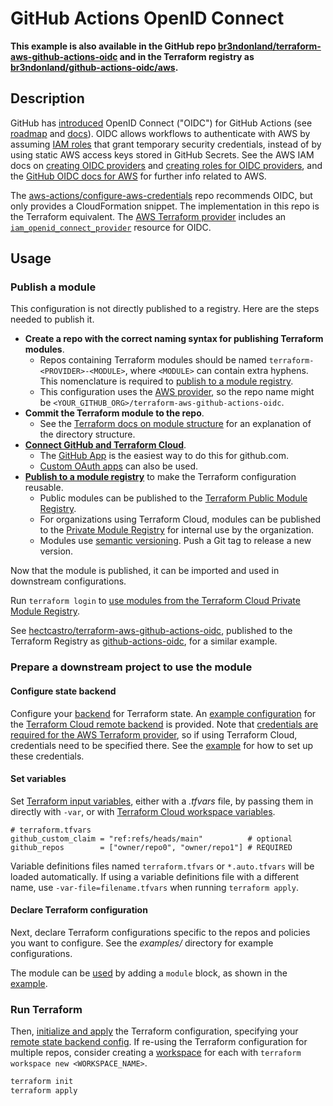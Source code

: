 # GitHub Actions OpenID Connect

**This example is also available in the GitHub repo [br3ndonland/terraform-aws-github-actions-oidc](https://github.com/br3ndonland/terraform-aws-github-actions-oidc) and in the Terraform registry as [br3ndonland/github-actions-oidc/aws](https://registry.terraform.io/modules/br3ndonland/github-actions-oidc/aws/latest).**

## Description

GitHub has [introduced](https://github.blog/changelog/2021-10-27-github-actions-secure-cloud-deployments-with-openid-connect/) OpenID Connect ("OIDC") for GitHub Actions (see [roadmap](https://github.com/github/roadmap/issues/249) and [docs](https://docs.github.com/en/actions/deployment/security-hardening-your-deployments)). OIDC allows workflows to authenticate with AWS by assuming [IAM roles](https://docs.aws.amazon.com/IAM/latest/UserGuide/id_roles_terms-and-concepts.html) that grant temporary security credentials, instead of by using static AWS access keys stored in GitHub Secrets. See the AWS IAM docs on [creating OIDC providers](https://docs.aws.amazon.com/IAM/latest/UserGuide/id_roles_providers_create_oidc.html) and [creating roles for OIDC providers](https://docs.aws.amazon.com/IAM/latest/UserGuide/id_roles_create_for-idp.html), and the [GitHub OIDC docs for AWS](https://docs.github.com/en/actions/deployment/security-hardening-your-deployments/configuring-openid-connect-in-amazon-web-services) for further info related to AWS.

The [aws-actions/configure-aws-credentials](https://github.com/aws-actions/configure-aws-credentials) repo recommends OIDC, but only provides a CloudFormation snippet. The implementation in this repo is the Terraform equivalent. The [AWS Terraform provider](https://registry.terraform.io/providers/hashicorp/aws/latest) includes an [`iam_openid_connect_provider`](https://registry.terraform.io/providers/hashicorp/aws/latest/docs/resources/iam_openid_connect_provider) resource for OIDC.

## Usage

### Publish a module

This configuration is not directly published to a registry. Here are the steps needed to publish it.

- **Create a repo with the correct naming syntax for publishing Terraform modules**.
  - Repos containing Terraform modules should be named `terraform-<PROVIDER>-<MODULE>`, where `<MODULE>` can contain extra hyphens. This nomenclature is required to [publish to a module registry](https://www.terraform.io/docs/registry/modules/publish.html).
  - This configuration uses the [AWS provider](https://registry.terraform.io/providers/hashicorp/aws/latest), so the repo name might be `<YOUR_GITHUB_ORG>/terraform-aws-github-actions-oidc`.
- **Commit the Terraform module to the repo**.
  - See the [Terraform docs on module structure](https://www.terraform.io/docs/language/modules/develop/structure.html) for an explanation of the directory structure.
- **[Connect GitHub and Terraform Cloud](https://www.terraform.io/docs/cloud/vcs/index.html)**.
  - The [GitHub App](https://www.terraform.io/docs/cloud/vcs/github-app.html) is the easiest way to do this for github.com.
  - [Custom OAuth apps](https://www.terraform.io/docs/cloud/vcs/github.html) can also be used.
- **[Publish to a module registry](https://www.terraform.io/docs/registry/modules/publish.html)** to make the Terraform configuration reusable.
  - Public modules can be published to the [Terraform Public Module Registry](https://www.terraform.io/docs/cloud/registry/publish.html).
  - For organizations using Terraform Cloud, modules can be published to the [Private Module Registry](https://www.terraform.io/docs/cloud/registry/index.html) for internal use by the organization.
  - Modules use [semantic versioning](https://semver.org/). Push a Git tag to release a new version.

Now that the module is published, it can be imported and used in downstream configurations.

Run `terraform login` to [use modules from the Terraform Cloud Private Module Registry](https://www.terraform.io/docs/cloud/registry/using.html).

See [hectcastro/terraform-aws-github-actions-oidc](https://github.com/hectcastro/terraform-aws-github-actions-oidc), published to the Terraform Registry as [github-actions-oidc](https://registry.terraform.io/modules/hectcastro/github-actions-oidc/aws/latest), for a similar example.

### Prepare a downstream project to use the module

#### Configure state backend

Configure your [backend](https://www.terraform.io/docs/language/settings/backends/index.html) for Terraform state. An [example configuration](examples/s3/terraform.tf) for the [Terraform Cloud remote backend](https://www.terraform.io/docs/language/settings/backends/remote.html) is provided. Note that [credentials are required for the AWS Terraform provider](https://registry.terraform.io/providers/hashicorp/aws/latest/docs#authentication), so if using Terraform Cloud, credentials need to be specified there. See the [example](examples/iam/README.md) for how to set up these credentials.

#### Set variables

Set [Terraform input variables](https://www.terraform.io/docs/language/values/variables.html), either with a _.tfvars_ file, by passing them in directly with `-var`, or with [Terraform Cloud workspace variables](https://www.terraform.io/docs/cloud/workspaces/variables.html).

```hcl
# terraform.tfvars
github_custom_claim = "ref:refs/heads/main"          # optional
github_repos        = ["owner/repo0", "owner/repo1"] # REQUIRED
```

Variable definitions files named `terraform.tfvars` or `*.auto.tfvars` will be loaded automatically. If using a variable definitions file with a different name, use `-var-file=filename.tfvars` when running `terraform apply`.

#### Declare Terraform configuration

Next, declare Terraform configurations specific to the repos and policies you want to configure. See the _examples/_ directory for example configurations.

The module can be [used](https://www.terraform.io/docs/cloud/registry/using.html) by adding a `module` block, as shown in the [example](examples/s3/main.tf).

### Run Terraform

Then, [initialize and apply](https://www.terraform.io/guides/core-workflow.html) the Terraform configuration, specifying your [remote state backend config](https://www.terraform.io/docs/language/settings/backends/remote.html). If re-using the Terraform configuration for multiple repos, consider creating a [workspace](https://www.terraform.io/docs/language/state/workspaces.html) for each with `terraform workspace new <WORKSPACE_NAME>`.

```sh
terraform init
terraform apply
```
